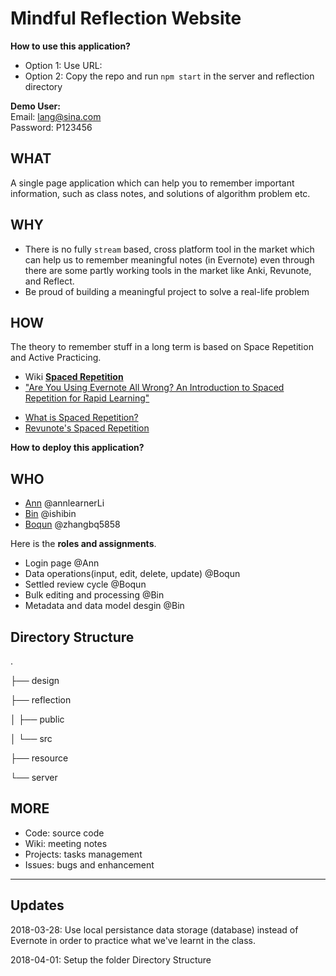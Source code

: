 # Mindful Reflection Website

**How to use this application?**
* Option 1: Use URL: 
* Option 2: Copy the repo and run `npm start` in the server and reflection directory

**Demo User:**  
Email: lang@sina.com  
Password: P123456

## WHAT

A single page application which can help you to remember important information, such as class notes, and solutions of algorithm problem etc.  

## WHY

* There is no fully `stream` based, cross platform tool in the market which can help us to remember meaningful notes (in Evernote) even through there are some partly working tools in the market like Anki, Revunote, and Reflect.
* Be proud of building a meaningful project to solve a real-life problem

## HOW

The theory to remember stuff in a long term is based on Space Repetition and Active Practicing.

* Wiki **[Spaced Repetition](https://en.wikipedia.org/wiki/Spaced_repetition)**
*  ["Are You Using Evernote All Wrong? An Introduction to Spaced Repetition for Rapid Learning"](https://livingforimprovement.com/are-you-using-evernote-all-wrong-an-introduction-to-spaced-repetition-for-rapid-learning-dde90e5a6189)

- [What is Spaced Repetition?](http://www.studiesapp.com/spaced-repetition/)
- [Revunote's Spaced Repetition](http://www.revunote.com/resources/spaced-repetition-2/)

**How to deploy this application?**

<todo>

## WHO

- [Ann](https://github.com/annlearnerLi) @annlearnerLi
- [Bin](https://github.com/iShiBin) @ishibin
- [Boqun](https://github.com/zhangbq5858) @zhangbq5858

Here is the **roles and assignments**.

* Login page @Ann
* Data operations(input, edit, delete, update) @Boqun
* Settled review cycle @Boqun
* Bulk editing and processing @Bin
* Metadata and data model desgin @Bin

##  Directory Structure

.

├── design

├── reflection

│   ├── public

│   └── src

├── resource

└── server

## MORE

- Code: source code
- Wiki: meeting notes
- Projects: tasks management
- Issues: bugs and enhancement

---

## Updates

2018-03-28: Use local persistance data storage (database) instead of Evernote in order to practice what we've learnt in the class.

2018-04-01: Setup the folder Directory Structure
